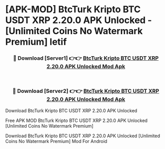 # [APK-MOD] BtcTurk Kripto  BTC USDT XRP 2.20.0 APK Unlocked - [Unlimited Coins No Watermark Premium] letif



<div align="center">
<h3>🔴 Download [Server1] 👉👉 <a href="https://momento.my/?title=BtcTurk_Kripto__BTC_USDT_XRP_2.20.0_APK_Unlocked">BtcTurk Kripto  BTC USDT XRP 2.20.0 APK Unlocked Mod Apk</a></h3><br>

<h3>🔴 Download [Server2] 👉👉 <a href="https://momento.my/?title=BtcTurk_Kripto__BTC_USDT_XRP_2.20.0_APK_Unlocked">BtcTurk Kripto  BTC USDT XRP 2.20.0 APK Unlocked Mod Apk</a></h3>
</div>



Download BtcTurk Kripto  BTC USDT XRP 2.20.0 APK Unlocked 

Free APK MOD BtcTurk Kripto  BTC USDT XRP 2.20.0 APK Unlocked [Unlimited Coins No Watermark Premium]

Download BtcTurk Kripto  BTC USDT XRP 2.20.0 APK Unlocked [Unlimited Coins No Watermark Premium] Mod For Android
